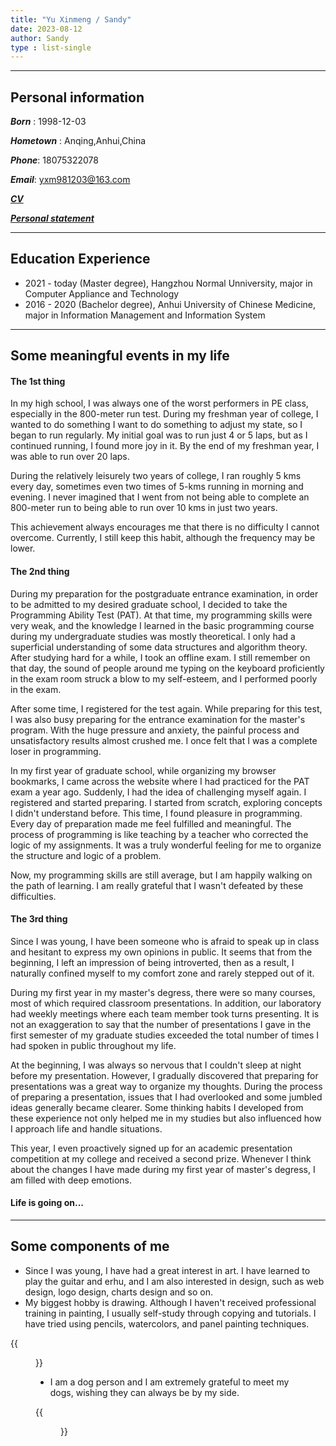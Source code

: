 ```yaml
---
title: "Yu Xinmeng / Sandy"
date: 2023-08-12
author: Sandy
type : list-single
---
```

---

## **Personal information**

***Born*** : 1998-12-03

***Hometown*** : Anqing,Anhui,China

***Phone***: 18075322078

***Email***: yxm981203@163.com

[***CV***]()         

[***Personal statement***](https://wooooov.github.io/files/PersonalStatement.pdf) 

---

## **Education Experience**
- 2021 - today (Master degree), Hangzhou Normal Unniversity, major in Computer Appliance and Technology
- 2016 - 2020 (Bachelor degree), Anhui University of Chinese Medicine, major in Information Management and Information System

---

## **Some meaningful events in my life**
#### The 1st thing
In my high school, I was always one of the worst performers in PE class, especially in the 800-meter run test. During my freshman year of college, I wanted to do something I want to do something to adjust my state, so I began to run regularly. My initial goal was to run just 4 or 5 laps, but as I continued running, I found more joy in it. By the end of my freshman year, I was able to run over 20 laps. 

During the relatively leisurely two years of college, I ran roughly 5 kms every day, sometimes even two times of 5-kms running in morning and evening. I never imagined that I went from not being able to complete an 800-meter run to being able to run over 10 kms in just two years. 

This achievement always encourages me that there is no difficulty I cannot overcome. Currently, I still keep this habit, although the frequency may be lower.

#### The 2nd thing
During my preparation for the postgraduate entrance examination, in order to be admitted to my desired graduate school, I decided to take the Programming Ability Test (PAT). At that time, my programming skills were very weak, and the knowledge I learned in the basic programming course during my undergraduate studies was mostly theoretical. I only had a superficial understanding of some data structures and algorithm theory. After studying hard for a while, I took an offline exam. I still remember on that day, the sound of people around me typing on the keyboard proficiently in the exam room struck a blow to my self-esteem, and I performed poorly in the exam.

After some time, I registered for the test again. While preparing for this test, I was also busy preparing for the entrance examination for the master's program. With the huge pressure and anxiety, the painful process and unsatisfactory results almost crushed me. I once felt that I was a complete loser in programming.

In my first year of graduate school, while organizing my browser bookmarks, I came across the website where I had practiced for the PAT exam a year ago. Suddenly, I had the idea of challenging myself again. I registered and started preparing. I started from scratch, exploring concepts I didn't understand before. This time, I found pleasure in programming. Every day of preparation made me feel fulfilled and meaningful. The process of programming is like teaching by a teacher who corrected the logic of my assignments. It was a truly wonderful feeling for me to organize the structure and logic of a problem.

Now, my programming skills are still average, but I am happily walking on the path of learning. I am really grateful that I wasn't defeated by these difficulties.

#### The 3rd thing
Since I was young, I have been someone who is afraid to speak up in class and hesitant to express my own opinions in public. It seems that from the beginning, I left an impression of being introverted, then as a result, I naturally confined myself to my comfort zone and rarely stepped out of it.

During my first year in my master's degress, there were so many courses, most of which required classroom presentations. In addition, our laboratory had weekly meetings where each team member took turns presenting. It is not an exaggeration to say that the number of presentations I gave in the first semester of my graduate studies exceeded the total number of times I had spoken in public throughout my life.

At the beginning, I was always so nervous that I couldn't sleep at night before my presentation. However, I gradually discovered that preparing for presentations was a great way to organize my thoughts. During the process of preparing a presentation, issues that I had overlooked and some jumbled ideas generally became clearer. Some thinking habits I developed from these experience not only helped me in my studies but also influenced how I approach life and handle situations. 

This year, I even proactively signed up for an academic presentation competition at my college and received a second prize. Whenever I think about the changes I have made during my first year of master's degress, I am filled with deep emotions.

#### Life is going on...

---

## **Some components of me**
- Since I was young, I have had a great interest in art. I have learned to play the guitar and erhu, and I am also interested in design, such as web design, logo design, charts design and so on. 
- My biggest hobby is drawing. Although I haven't received professional training in painting, I usually self-study through copying and tutorials. I have tried using pencils, watercolors, and panel painting techniques.

{{<figure src="/images/sandy.jpg" title="This painting was created by myself using Procreate on iPad" width="300">}}

- I am a dog person and I am extremely grateful to meet my dogs, wishing they can always be by my side.

{{<figure src="/images/mydog.jpg" title="They are Coco, Tiaotiao, and Guagua (from left to right)." width="300">}}

